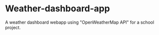 # Weather-dashboard-app

A weather dashboard webapp using "OpenWeatherMap API" for a school project. 
